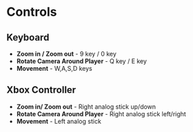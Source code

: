 # Controls
## Keyboard
* **Zoom in / Zoom out** - 9 key / 0 key
* **Rotate Camera Around Player** - Q key / E key
* **Movement** - W,A,S,D keys

## Xbox Controller
* **Zoom in/ Zoom out** - Right analog stick up/down
* **Rotate Camera Around Player** - Right analog stick left/right
* **Movement** - Left analog stick
